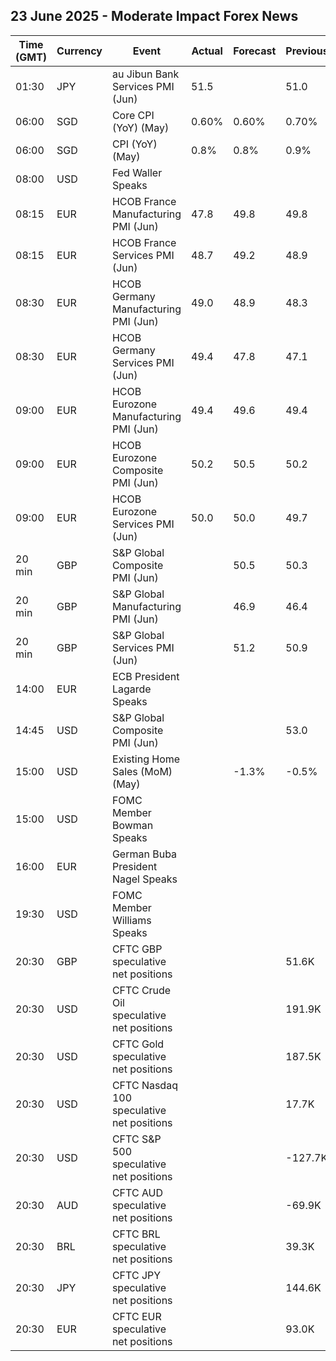 ## 23 June 2025 - Moderate Impact Forex News

| Time (GMT) | Currency | Event | Actual | Forecast | Previous |
|------|----------|-------|--------|----------|----------|
| 01:30 | JPY | au Jibun Bank Services PMI (Jun) | 51.5 |  | 51.0 |
| 06:00 | SGD | Core CPI (YoY) (May) | 0.60% | 0.60% | 0.70% |
| 06:00 | SGD | CPI (YoY) (May) | 0.8% | 0.8% | 0.9% |
| 08:00 | USD | Fed Waller Speaks |  |  |  |
| 08:15 | EUR | HCOB France Manufacturing PMI (Jun) | 47.8 | 49.8 | 49.8 |
| 08:15 | EUR | HCOB France Services PMI (Jun) | 48.7 | 49.2 | 48.9 |
| 08:30 | EUR | HCOB Germany Manufacturing PMI (Jun) | 49.0 | 48.9 | 48.3 |
| 08:30 | EUR | HCOB Germany Services PMI (Jun) | 49.4 | 47.8 | 47.1 |
| 09:00 | EUR | HCOB Eurozone Manufacturing PMI (Jun) | 49.4 | 49.6 | 49.4 |
| 09:00 | EUR | HCOB Eurozone Composite PMI (Jun) | 50.2 | 50.5 | 50.2 |
| 09:00 | EUR | HCOB Eurozone Services PMI (Jun) | 50.0 | 50.0 | 49.7 |
| 20 min | GBP | S&P Global Composite PMI (Jun) |  | 50.5 | 50.3 |
| 20 min | GBP | S&P Global Manufacturing PMI (Jun) |  | 46.9 | 46.4 |
| 20 min | GBP | S&P Global Services PMI (Jun) |  | 51.2 | 50.9 |
| 14:00 | EUR | ECB President Lagarde Speaks |  |  |  |
| 14:45 | USD | S&P Global Composite PMI (Jun) |  |  | 53.0 |
| 15:00 | USD | Existing Home Sales (MoM) (May) |  | -1.3% | -0.5% |
| 15:00 | USD | FOMC Member Bowman Speaks |  |  |  |
| 16:00 | EUR | German Buba President Nagel Speaks |  |  |  |
| 19:30 | USD | FOMC Member Williams Speaks |  |  |  |
| 20:30 | GBP | CFTC GBP speculative net positions |  |  | 51.6K |
| 20:30 | USD | CFTC Crude Oil speculative net positions |  |  | 191.9K |
| 20:30 | USD | CFTC Gold speculative net positions |  |  | 187.5K |
| 20:30 | USD | CFTC Nasdaq 100 speculative net positions |  |  | 17.7K |
| 20:30 | USD | CFTC S&P 500 speculative net positions |  |  | -127.7K |
| 20:30 | AUD | CFTC AUD speculative net positions |  |  | -69.9K |
| 20:30 | BRL | CFTC BRL speculative net positions |  |  | 39.3K |
| 20:30 | JPY | CFTC JPY speculative net positions |  |  | 144.6K |
| 20:30 | EUR | CFTC EUR speculative net positions |  |  | 93.0K |
